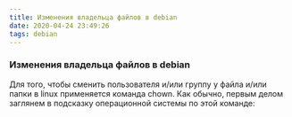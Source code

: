 ```yaml
---
title: Изменения владельца файлов в debian
date: 2020-04-24 23:49:26
tags: debian
---
```

### Изменения владельца файлов в debian
Для того, чтобы сменить пользователя и/или
группу у файла и/или папки в linux применяется команда chown.
Как обычно, первым делом заглянем в подсказку операционной системы по этой команде:
